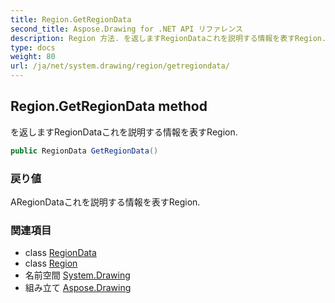 ```yaml
---
title: Region.GetRegionData
second_title: Aspose.Drawing for .NET API リファレンス
description: Region 方法. を返しますRegionDataこれを説明する情報を表すRegion.
type: docs
weight: 80
url: /ja/net/system.drawing/region/getregiondata/
---
```

## Region.GetRegionData method

を返しますRegionDataこれを説明する情報を表すRegion.

```csharp
public RegionData GetRegionData()
```

### 戻り値

ARegionDataこれを説明する情報を表すRegion.

### 関連項目

* class [RegionData](../../../system.drawing.drawing2d/regiondata/)
* class [Region](../)
* 名前空間 [System.Drawing](../../region/)
* 組み立て [Aspose.Drawing](../../../)


